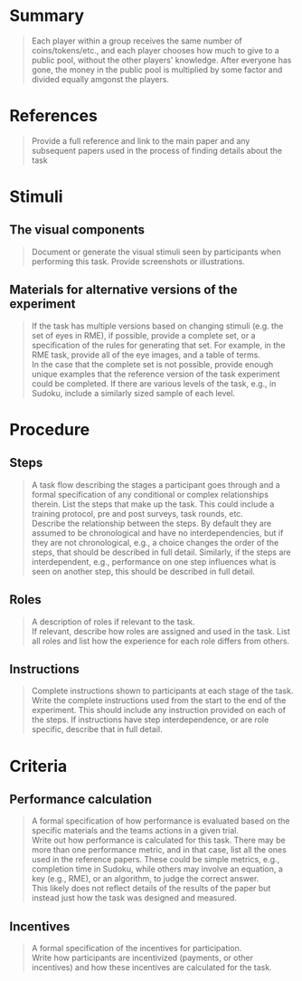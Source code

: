 # Summary
> Each player within a group receives the same number of coins/tokens/etc., and each player chooses how much to give to a public pool, without the other players' knowledge. After everyone has gone, the money in the public pool is multiplied by some factor and divided equally amgonst the players.

# References
> Provide a full reference and link to the main paper and any subsequent papers used in the process of finding details about the task

# Stimuli
## The visual components
> Document or generate the visual stimuli seen by participants when performing this task. Provide screenshots or illustrations.

## Materials for alternative versions of the experiment 
> If the task has multiple versions based on changing stimuli (e.g. the set of eyes in RME), if possible, provide a complete set, or a specification of the rules for generating that set. For example, in the RME task, provide all of the eye images, and a table of terms.  
> In the case that the complete set is not possible, provide enough unique examples that the reference version of the task experiment could be completed. If there are various levels of the task, e.g., in Sudoku, include a similarly sized sample of each level.

# Procedure
## Steps
> A task flow describing the stages a participant goes through and a formal specification of any conditional or complex relationships therein. 
> List the steps that make up the task. This could include a training protocol, pre and post surveys, task rounds, etc.  
> Describe the relationship between the steps. By default they are assumed to be chronological and have no interdependencies, but if they are not chronological, e.g., a choice changes the order of the steps, that should be described in full detail. Similarly, if the steps are interdependent, e.g., performance on one step influences what is seen on another step, this should be described in full detail.

## Roles 
> A description of roles if relevant to the task.  
> If relevant, describe how roles are assigned and used in the task. List all roles and list how the experience for each role differs from others.

## Instructions
> Complete instructions shown to participants at each stage of the task.  
> Write the complete instructions used from the start to the end of the experiment. This should include any instruction provided on each of the steps. If instructions have step interdependence, or are role specific, describe that in full detail.

# Criteria
## Performance calculation
> A formal specification of how performance is evaluated based on the specific materials and the teams actions in a given trial.  
> Write out how performance is calculated for this task. There may be more than one performance metric, and in that case, list all the ones used in the reference papers. These could be simple metrics, e.g., completion time in Sudoku, while others may involve an equation, a key (e.g., RME), or an algorithm, to judge the correct answer.  
> This likely does not reflect details of the results of the paper but instead just how the task was designed and measured. 

## Incentives
> A formal specification of the incentives for participation.   
> Write how participants are incentivized (payments, or other incentives) and how these incentives are calculated for the task.
